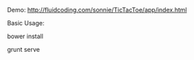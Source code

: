 Demo: http://fluidcoding.com/sonnie/TicTacToe/app/index.html


Basic Usage:

bower install

grunt serve
